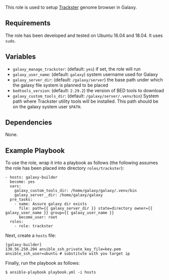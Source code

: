 This role is used to setup [Trackster][trackster] genome browser in Galaxy.

Requirements
------------
The role has been developed and tested on Ubuntu 16.04 and 18.04. It uses
`sudo`.

Variables
---------

 - `galaxy_manage_trackster`: (default: `yes`) if set, the role will run
 - `galaxy_user_name`: (default: `galaxy`) system username used for Galaxy
 - `galaxy_server_dir`: (default: `/galaxy/server`) the base path under which the
    galaxy file system is planned to be placed
 - `bedtools_version`: (default: `2.29.2`) the version of BED tools to download
 - `galaxy_custom_tools_dir`: (default: `/galaxy/server/.venv/bin`) System path
   where Trackster utility tools will be installed. This path should be on the
   galaxy system user `$PATH`.

Dependencies
------------
None.

Example Playbook
----------------
To use the role, wrap it into a playbook as follows (the following assumes the
role has been placed into directory `roles/trackster`):

    - hosts: galaxy-builder
      become: yes
      vars:
        galaxy_custom_tools_dir: /home/galaxy/galaxy/.venv/bin
        galaxy_server__dir: /home/galaxy/galaxy
      pre_tasks:
        - name: Assure galaxy dir exists
          file: path={{ galaxy_server_dir }} state=directory owner={{ galaxy_user_name }} group={{ galaxy_user_name }}
          become_user: root
      roles:
        - role: trackster

Next, create a `hosts` file:

    [galaxy-builder]
    130.56.250.204 ansible_ssh_private_key_file=key.pem ansible_ssh_user=ubuntu # substitute with you target ip

Finally, run the playbook as follows:

    $ ansible-playbook playbook.yml -i hosts

[trackster]: https://galaxyproject.org/learn/visualization/
[cm]: https://galaxyproject.org/cloudman/
[acm]: https://github.com/galaxyproject/ansible-cloudman
